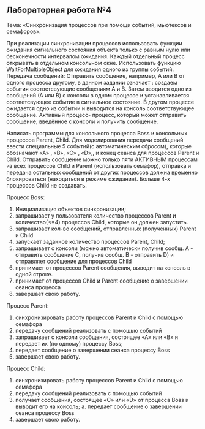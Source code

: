 Лабораторная работа №4
---
Тема: «Синхронизация процессов при помощи событий, мьютексов и семафоров».

При реализации синхронизации процессов использовать функции ожидания сигнального состояния объекта только с 
равным нулю или бесконечности интервалом ожидания. Каждый отдельный процесс открывать в отдельном 
консольном окне. Использовать функцию WaitForMultipleObject для ожидания одного из группы событий.
Передача сообщений: Отправить сообщение, например, А или В от одного процесса другому, в данном задании 
означает : создаем события соответсвующие сообщениям А и В. Затем вводится одно из сообщений (А или В) с 
консоли в одном процессе и устанавливается соответсвующее событие в сигнальное состояние. В другом процессе 
ожидается одно из событии и выводится на консоль соответствующее сообщение.
Активный процесс- процесс, который может отправить сообщение, введённое с консоли и получить сообщение.

Написать программы для консольного процесса Boss и консольных процессов Parent, Child. Для моделирования 
передачи сообщений ввести специальные 5 событий(c автоматическим сбросом), которые обозначают «А» 
, «B», «C» , «D»,, и конец сеанса для процессов Parent и Child.
Отправить сообщение можно только пяти АКТИВНЫМ процессам из всех процессов Child и Parent (использовать 
семафор), отправка и передача остальных сообщений от других процессов должна временно блокироваться 
(находиться в режиме ожидания). Больше 4-х процессов Child не создавать.

Процесс Boss:
1. Инициализация объектов синхронизации;
2. запрашивает у пользователя количество процессов Parent и количество(<=4) процессов Child, которые он 
должен запустить. 
3. запрашивает кол-во сообщений, отправленных (полученных) Parent и Child
4. запускает заданное количество процессов Parent, Child;
5. запрашивает с консоли (можно автоматически получив сообщ. А - отправить сообщение С, получив cообщ. 
В - отправить D) и отправляет сообщение для процессов Child
6. принимает от процессов Parent сообщения, выводит на консоль в одной строке. 
7. принимает от процессов Child и Parent сообщение о завершении сеанса процесса
8. завершает свою работу.

Процесс Parent:
1. синхронизировать работу процессов Parent и Child с помощью семафора
2. передачу сообщений реализовать с помощью событий
3. запрашивает с консоли сообщения, состоящее «А» или «B» и передает их (по одному) процессу Boss;
4. передает сообщение о завершении сеанса процессу Boss
5. завершает свою работу.

Процесс Child:
1. синхронизировать работу процессов Parent и Child с помощью семафора
2. передачу сообщений реализовать с помощью событий
3. получает сообщения, состоящее «C» или «D» от процесса Boss и выводит его на консоль;
a. передает сообщение о завершении сеанса процессу Boss
4. завершает свою работу.
